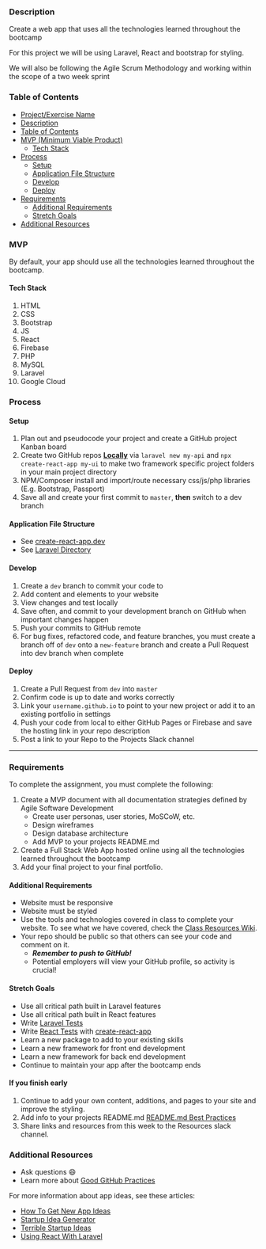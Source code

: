 ### Description

Create a web app that uses all the technologies learned throughout the bootcamp

For this project we will be using Laravel, React and bootstrap for styling.

We will also be following the Agile Scrum Methodology and working within the scope of a two week sprint

### Table of Contents

<!--ts-->
- [Project/Exercise Name](https://GitHub.com/bootcamp-students/Resources/wiki/Final-Project)
- [Description](#Description)
- [Table of Contents](#table-of-contents)
- [MVP (Minimum Viable Product)](#MVP)
  - [Tech Stack](#Tech-Stack)
- [Process](#process)
  - [Setup](#Setup)
  - [Application File Structure](#Application-File-Structure)
  - [Develop](#Develop)
  - [Deploy](#Deploy)
- [Requirements](#Requirements)
  - [Additional Requirements](#Additional-Requirements)
  - [Stretch Goals](#Stretch-Goals)
- [Additional Resources](#Additional-Resources)
<!--te-->

### MVP

By default, your app should use all the technologies learned throughout the bootcamp.

#### Tech Stack

1. HTML
2. CSS
3. Bootstrap
4. JS
5. React
6. Firebase
7. PHP
8. MySQL
9. Laravel
10. Google Cloud

### Process

#### Setup

1. Plan out and pseudocode your project and create a GitHub project Kanban board
2. Create two GitHub repos [**Locally**](https://GitHub.com/bootcamp-students/Resources/wiki/Git-Instructions) via `laravel new my-api` and `npx create-react-app my-ui` to make two framework specific project folders in your main project directory
3. NPM/Composer install and import/route necessary css/js/php libraries (E.g. Bootstrap, Passport)
4. Save all and create your first commit to `master`, **then** switch to a dev branch

#### Application File Structure

- See [create-react-app.dev](https://create-react-app.dev/docs/folder-structure)
- See [Laravel Directory](https://laravel.com/docs/6.x/structure)

#### Develop

1. Create a `dev` branch to commit your code to
2. Add content and elements to your website
3. View changes and test locally
4. Save often, and commit to your development branch on GitHub when important changes happen
5. Push your commits to GitHub remote
6. For bug fixes, refactored code, and feature branches, you must create a branch off of `dev` onto a `new-feature` branch and create a Pull Request into dev branch when complete

#### Deploy

1. Create a Pull Request from `dev` into `master`
2. Confirm code is up to date and works correctly
3. Link your `username.github.io` to point to your new project or add it to an existing portfolio in settings
4. Push your code from local to either GitHub Pages or Firebase and save the hosting link in your repo description
5. Post a link to your Repo to the Projects Slack channel

---

### Requirements

To complete the assignment, you must complete the following:

1. Create a MVP document with all documentation strategies defined by Agile Software Development
   - Create user personas, user stories, MoSCoW, etc.
   - Design wireframes
   - Design database architecture
   - Add MVP to your projects README.md
2. Create a Full Stack Web App hosted online using all the technologies learned throughout the bootcamp
3. Add your final project to your final portfolio.

#### Additional Requirements

- Website must be responsive
- Website must be styled
- Use the tools and technologies covered in class to complete your website. To see what we have covered, check the [Class Resources Wiki](https://GitHub.com/bootcamp-students/Resources/wiki/Resources).
- Your repo should be public so that others can see your code and comment on it.
  - _**Remember to push to GitHub!**_
  - Potential employers will view your GitHub profile, so activity is crucial!

#### Stretch Goals

- Use all critical path built in Laravel features
- Use all critical path built in React features
- Write [Laravel Tests](https://laravel.com/docs/6.x/testing)
- Write [React Tests](https://reactjs.org/docs/testing.html) with [create-react-app](https://create-react-app.dev/docs/running-tests)
- Learn a new package to add to your existing skills
- Learn a new framework for front end development
- Learn a new framework for back end development
- Continue to maintain your app after the bootcamp ends

#### If you finish early

1. Continue to add your own content, additions, and pages to your site and improve the styling.
2. Add info to your projects README.md [README.md Best Practices](https://gist.GitHub.com/PurpleBooth/109311bb0361f32d87a2)
3. Share links and resources from this week to the Resources slack channel.

### Additional Resources

- Ask questions :smile:
- Learn more about [Good GitHub Practices](https://guides.github.com)

For more information about app ideas, see these articles:

- [How To Get New App Ideas](https://www.entrepreneur.com/article/278369)
- [Startup Idea Generator](https://www.kamogo.com/5)
- [Terrible Startup Ideas](https://www.redbull.com/nz-en/weirdest-worst-tech-startup-ideas)
- [Using React With Laravel](https://laravel.com/docs/6.x/frontend#using-react)
